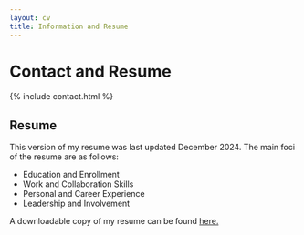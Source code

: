 ```yaml
---
layout: cv
title: Information and Resume
---
```


# Contact and Resume

{% include contact.html %}

## Resume

This version of my resume was last updated December 2024. The main foci of the resume are as follows:

* Education and Enrollment
* Work and Collaboration Skills
* Personal and Career Experience
* Leadership and Involvement

A downloadable copy of my resume can be found [here.](assets/files/resume.pdf)
